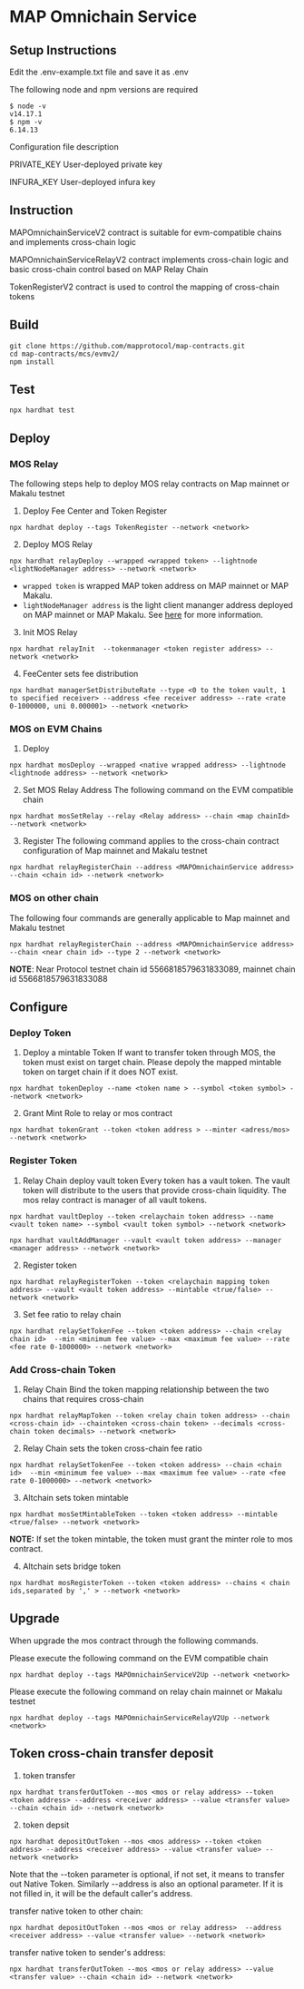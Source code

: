 # MAP Omnichain Service


## Setup Instructions
Edit the .env-example.txt file and save it as .env

The following node and npm versions are required
````
$ node -v
v14.17.1
$ npm -v
6.14.13
````

Configuration file description

PRIVATE_KEY User-deployed private key

INFURA_KEY User-deployed infura key

## Instruction
MAPOmnichainServiceV2 contract is suitable for evm-compatible chains and implements cross-chain logic

MAPOmnichainServiceRelayV2 contract implements cross-chain logic and basic cross-chain control based on MAP Relay Chain

TokenRegisterV2 contract is used to control the mapping of cross-chain tokens

## Build

```shell
git clone https://github.com/mapprotocol/map-contracts.git
cd map-contracts/mcs/evmv2/
npm install
```

## Test

```shell
npx hardhat test
```



## Deploy

### MOS Relay
The following steps help to deploy MOS relay contracts on Map mainnet or Makalu testnet

1. Deploy Fee Center and Token Register
```
npx hardhat deploy --tags TokenRegister --network <network>
````
2. Deploy MOS Relay

```
npx hardhat relayDeploy --wrapped <wrapped token> --lightnode <lightNodeManager address> --network <network>
````

* `wrapped token` is wrapped MAP token address on MAP mainnet or MAP Makalu.
* `lightNodeManager address` is the light client mananger address deployed on MAP mainnet or MAP Makalu. See [here](../protocol/README.md) for more information.

3. Init MOS Relay
```
npx hardhat relayInit  --tokenmanager <token register address> --network <network>
````


4. FeeCenter sets fee distribution
````
npx hardhat managerSetDistributeRate --type <0 to the token vault, 1 to specified receiver> --address <fee receiver address> --rate <rate 0-1000000, uni 0.000001> --network <network>
````

### MOS on EVM Chains

1. Deploy
```
npx hardhat mosDeploy --wrapped <native wrapped address> --lightnode <lightnode address> --network <network>
```

2. Set MOS Relay Address
   The following command on the EVM compatible chain
```
npx hardhat mosSetRelay --relay <Relay address> --chain <map chainId> --network <network>
```

3. Register
   The following command applies to the cross-chain contract configuration of Map mainnet and Makalu testnet
```
npx hardhat relayRegisterChain --address <MAPOmnichainService address> --chain <chain id> --network <network>
```

### MOS on other chain

The following four commands are generally applicable to Map mainnet and Makalu testnet
```
npx hardhat relayRegisterChain --address <MAPOmnichainService address> --chain <near chain id> --type 2 --network <network>
```
**NOTE**: Near Protocol testnet chain id 5566818579631833089, mainnet chain id 5566818579631833088

## Configure

### Deploy Token

1. Deploy a mintable Token
   If want to transfer token through MOS, the token must exist on target chain. Please depoly the mapped mintable token on target chain if it does NOT exist.
````
npx hardhat tokenDeploy --name <token name > --symbol <token symbol> --network <network>
````

2. Grant Mint Role to relay or mos contract
````
npx hardhat tokenGrant --token <token address > --minter <adress/mos> --network <network>
````

### Register Token


1. Relay Chain deploy vault token
Every token has a vault token. The vault token will distribute to the users that provide cross-chain liquidity.
The mos relay contract is manager of all vault tokens.

````
npx hardhat vaultDeploy --token <relaychain token address> --name <vault token name> --symbol <vault token symbol> --network <network>

npx hardhat vaultAddManager --vault <vault token address> --manager <manager address> --network <network>
````

2. Register token
````
npx hardhat relayRegisterToken --token <relaychain mapping token address> --vault <vault token address> --mintable <true/false> --network <network>
````

3. Set fee ratio to relay chain
```
npx hardhat relaySetTokenFee --token <token address> --chain <relay chain id>  --min <minimum fee value> --max <maximum fee value> --rate <fee rate 0-1000000> --network <network>
```

### Add Cross-chain Token

1. Relay Chain Bind the token mapping relationship between the two chains that requires cross-chain
````
npx hardhat relayMapToken --token <relay chain token address> --chain <cross-chain id> --chaintoken <cross-chain token> --decimals <cross-chain token decimals> --network <network>
````

2. Relay Chain sets the token cross-chain fee ratio
````
npx hardhat relaySetTokenFee --token <token address> --chain <chain id>  --min <minimum fee value> --max <maximum fee value> --rate <fee rate 0-1000000> --network <network>
````

3. Altchain sets token mintable
   
````
npx hardhat mosSetMintableToken --token <token address> --mintable <true/false> --network <network>
````

**NOTE:** If set the token mintable, the token must grant the minter role to mos contract.

4. Altchain sets bridge token

````
npx hardhat mosRegisterToken --token <token address> --chains < chain ids,separated by ',' > --network <network>
````



## Upgrade

When upgrade the mos contract through the following commands.

Please execute the following command on the EVM compatible chain

```
npx hardhat deploy --tags MAPOmnichainServiceV2Up --network <network>
```

Please execute the following command on relay chain mainnet or Makalu testnet
```
npx hardhat deploy --tags MAPOmnichainServiceRelayV2Up --network <network>
```

## Token cross-chain transfer deposit

1. token transfer
```
npx hardhat transferOutToken --mos <mos or relay address> --token <token address> --address <receiver address> --value <transfer value> --chain <chain id> --network <network>
```

2. token depsit
```
npx hardhat depositOutToken --mos <mos address> --token <token address> --address <receiver address> --value <transfer value> --network <network>
```

Note that the --token parameter is optional, if not set, it means to transfer out Native Token.
Similarly --address is also an optional parameter. If it is not filled in, it will be the default caller's address.

transfer native token to other chain:
```
npx hardhat depositOutToken --mos <mos or relay address>  --address <receiver address> --value <transfer value> --network <network>
```

transfer native token to sender's address:
```
npx hardhat transferOutToken --mos <mos or relay address> --value <transfer value> --chain <chain id> --network <network>
```


